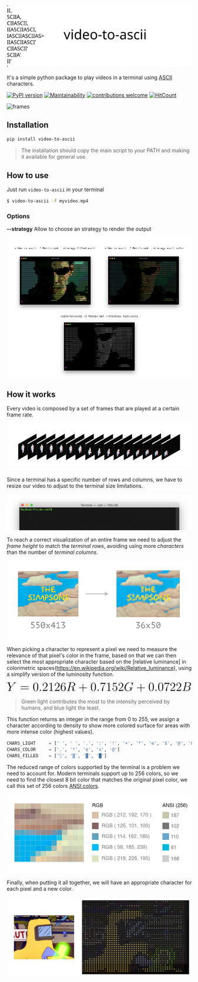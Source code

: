 ![Logo](images/logo.svg)
<br/><br/>
It's a simple python package to play videos in a terminal using [ASCII](https://en.wikipedia.org/wiki/ASCII) characters.

[![PyPI version](https://badge.fury.io/py/video-to-ascii.svg)](https://badge.fury.io/py/video-to-ascii)
[![Maintainability](https://api.codeclimate.com/v1/badges/a5fcdf2b0cab41654ca3/maintainability)](https://codeclimate.com/github/joelibaceta/video-to-terminal/maintainability)
[![contributions welcome](https://img.shields.io/badge/contributions-welcome-brightgreen.svg?style=flat)](https://github.com/joelibaceta/video-to-ascii)
[![HitCount](http://hits.dwyl.io/joelibaceta/https://github.com/joelibaceta/video-to-ascii.svg)](http://hits.dwyl.io/joelibaceta/https://github.com/joelibaceta/video-to-ascii)

![frames](images/Simpsons.apng)

## Installation
```bash
pip install video-to-ascii
```

> The installation should copy the main script to your PATH and making it available for general use.

## How to use

Just run `video-to-ascii` in your terminal

```bash
$ video-to-ascii -f myvideo.mp4
```

### Options

**--strategy**
Allow to choose an strategy to render the output

![strategies](images/Strategies.png)

## How it works

Every video is composed by a set of frames that are played at a certain frame rate.

![frames](images/imgVideoFrames.png)

Since a terminal has a specific number of rows and columns, we have to resize our video to adjust to the terminal size limitations.

![frames](images/imgTerminal.png)

To reach a correct visualization of an entire frame we need to adjust the _frame height_ to match the _terminal rows_, avoiding using more _characters_ than the number of _terminal columns_.

![frames](images/imgResizing.png)

When picking a character to represent a pixel we need to measure the relevance of that pixel's color in the frame, based on that we can then select the most appropriate character based on the [relative luminance] in colorimetric spaces(https://en.wikipedia.org/wiki/Relative_luminance), using a simplify version of the luminosity function.

![LuminosityFunction](images/LuminosityFunction.svg)

> Green light contributes the most to the intensity perceived by humans, and blue light the least.


This function returns an integer in the range from 0 to 255, we assign a character according to density to show more colored surface for areas with more intense color (highest values).

```python
CHARS_LIGHT 	= [' ', ' ', '.', ':', '!', '+', '*', 'e', '$', '@', '8']
CHARS_COLOR 	= ['.', '*', 'e', 's', '@']
CHARS_FILLED    = ['░', '▒', '▓', '█']
```

The reduced range of colors supported by the terminal is a problem we need to account for. Modern terminals support up to 256 colors, so we need to find the closest 8 bit color that matches the original pixel color, we call this set of 256 colors [ANSI colors](https://stackoverflow.com/questions/4842424/list-of-ansi-color-escape-sequences).

![frames](images/imgPixelSection.png)

Finally, when putting it all together, we will have an appropriate character for each pixel and a new color.

![frames](images/imgPixelImage.png)

